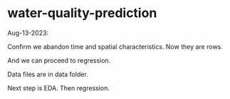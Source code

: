 # water-quality-prediction

Aug-13-2023:

Confirm we abandon time and spatial characteristics. Now they are rows.

And we can proceed to regression.

Data files are in data folder.

Next step is EDA. Then regression.

